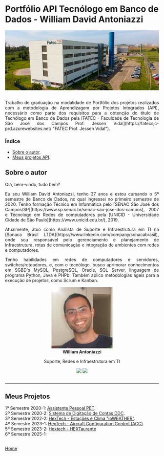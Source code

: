 # Portfólio API Tecnólogo em Banco de Dados - William David Antoniazzi

<div align="center">
    
![FATEC - Faculdade de Tecnologia de São José dos Campos Prof. Jessen Vidal](./docsandimages/fatec/prediosjk771x300.png)

</div>

##
<p align="justify">Trabalho de graduação na modalidade de Portfólio dos projetos realizados com a metodologia de Aprendizagem por Projetos Integrados (API), necessário como parte dos requisitos para a obtenção do título de Tecnólogo em Banco de Dados pela [FATEC - Faculdade de Tecnologia de São José dos Campos Prof. Jessen Vidal](https://fatecsjc-prd.azurewebsites.net/ "FATEC Prof. Jessen Vidal").</p>

### Índice

- [Sobre o autor](#sobre-o-autor).
- [Meus projetos API](#meus-projetos).

## Sobre o autor

<p align="justify">Olá, bem-vindo, tudo bem? </p>
<p align="justify">Eu sou William David Antoniazzi, tenho 37 anos e estou cursando o 5º semestre de Banco de Dados, no qual ingressei no primeiro semestre de 2020. Tenho formação Técnico em Informática pelo [SENAC São José dos Campos/SP](https://www.sp.senac.br/senac-sao-jose-dos-campos), 2007 e Técnologo em Redes de computadores pela [UNICID - Universidade Cidade de São Paulo](https://www.unicid.edu.br/), 2019.</p>

<!-- <p align="justify">Durante a gradução, a cada semestre é desenvovido um projeto integrando as disciplinas do semestre e problemas reais do mercado de trabalho em parcerias com empresas convidadas pela entidade, API - Aprendizagem por Projetos Integrados.
Com a API tive a oportudade em colocar em prática o conteúdo estudado e pesquisar novas soluções para atender a demanda e construir soluções que atendam o cliente, agregando valor, além de tal base preparar o aluno para os desafios reais do mercado de trabalho. </p> -->

<p align="justify">Atualmente, atuo como Analista de Suporte e Infraestrutura em TI na [Sonaca Brasil LTDA](https://www.linkedin.com/company/sonacabrasil), onde sou responsável pelo gerenciamento e planejamento de infraestrutura, rotas de comunicação e integração de ambientes com redes e computadores.<p>

<p align="justify">Tenho habilidades em redes de computadores e servidores, switches/roteadores, e, com o tecnólogo, busco aprimorar conhecimentos em SGBD's MySQL, PostgreSQL, Oracle, SQL Server, linguagem de programa Python, Java e PHPb. Também aplico metodologias ágeis para a execução de projetos, como Scrum e Kanban.<p>

<div align="center">
<img src="./docsandimages/william.antoniazzi.jpg" width="200px;"/><br/>
<b>William Antoniazzi</b>
<p>Suporte, Redes e Infraestrutura em TI</p>
<a href="https://github.com/williamantoniazzi"><img src="https://img.shields.io/badge/Github-WilliamAntoniazzi-blue?style=flat-square&logo=github"></a> <a href="https://www.linkedin.com/in/williamantoniazzi/"><img src="https://img.shields.io/badge/LinkedIn-WilliamAntoniazzi-blue?style=flat-square&logo=linkedin"></a>

</div>
<!--
<table border="0" align="center">
    <tr>
        <td colspan="2" align="center"><img src="./docsandimages/william.antoniazzi.jpg" width="200px;"/><br/><b>William Antoniazzi</b></a><br/> Suporte, Redes e Infraestrutura em TI
        </td>
    </tr>
    <tr align="center">
        <td>
            <div>
            <a href="https://github.com/williamantoniazzi"><img src="https://img.shields.io/badge/Github-WilliamAntoniazzi-blue?style=flat-square&logo=github"></a>
            </div>
        </td>
        <td>
            <div>
            <a href="https://www.linkedin.com/in/williamantoniazzi/"><img src="https://img.shields.io/badge/LinkedIn-WilliamAntoniazzi-blue?style=flat-square&logo=linkedin"></a>
            </div>
        </td>
    </tr>
</table>
-->
<br/>

---

## Meus Projetos

1º Semestre 2020-1: [Assistente Pessoal PET](./semesters/sem1_api.md). <br/>
2º Semestre 2020-2: [Sistema de Digitação de Contas DDC](./semesters/sem2_api.md). <br/>
3º Semestre 2022-2: [HexTech - Estações e Clima "ioWEATHER"](./semesters/sem3_api.md). <br/>
4º Semestre 2023-1: [HexTech - Aircraft Configuration Control (ACC)](./semesters/sem4_api.md). <br/>
5º Semestre 2023-2: [Hextech - HEXTaurante](./semesters/sem5_api.md) <br/> 
6º Semestre 2025-1: <br/>

## 

[Home](#portfólio-api-tecnólogo-em-banco-de-dados---william-david-antoniazzi)
